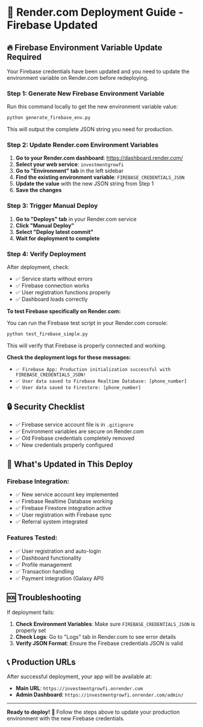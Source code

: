 # 🚀 Render.com Deployment Guide - Firebase Updated

## 🔥 Firebase Environment Variable Update Required

Your Firebase credentials have been updated and you need to update the environment variable on Render.com before redeploying.

### Step 1: Generate New Firebase Environment Variable

Run this command locally to get the new environment variable value:

```bash
python generate_firebase_env.py
```

This will output the complete JSON string you need for production.

### Step 2: Update Render.com Environment Variables

1. **Go to your Render.com dashboard**: https://dashboard.render.com/
2. **Select your web service**: `investmentgrowfi` 
3. **Go to "Environment" tab** in the left sidebar
4. **Find the existing environment variable**: `FIREBASE_CREDENTIALS_JSON`
5. **Update the value** with the new JSON string from Step 1
6. **Save the changes**

### Step 3: Trigger Manual Deploy

1. **Go to "Deploys" tab** in your Render.com service
2. **Click "Manual Deploy"**
3. **Select "Deploy latest commit"**
4. **Wait for deployment to complete**

### Step 4: Verify Deployment

After deployment, check:
- ✅ Service starts without errors
- ✅ Firebase connection works  
- ✅ User registration functions properly
- ✅ Dashboard loads correctly

**To test Firebase specifically on Render.com:**

You can run the Firebase test script in your Render.com console:
```bash
python test_firebase_simple.py
```

This will verify that Firebase is properly connected and working.

**Check the deployment logs for these messages:**
- `✅ Firebase App: Production initialization successful with FIREBASE_CREDENTIALS_JSON!`
- `✅ User data saved to Firebase Realtime Database: [phone_number]`
- `✅ User data saved to Firestore: [phone_number]`

## 🔒 Security Checklist

- ✅ Firebase service account file is in `.gitignore`
- ✅ Environment variables are secure on Render.com
- ✅ Old Firebase credentials completely removed
- ✅ New credentials properly configured

## 📱 What's Updated in This Deploy

### Firebase Integration:
- ✅ New service account key implemented
- ✅ Firebase Realtime Database working
- ✅ Firebase Firestore integration active
- ✅ User registration with Firebase sync
- ✅ Referral system integrated

### Features Tested:
- ✅ User registration and auto-login
- ✅ Dashboard functionality
- ✅ Profile management
- ✅ Transaction handling
- ✅ Payment integration (Galaxy API)

## 🆘 Troubleshooting

If deployment fails:

1. **Check Environment Variables**: Make sure `FIREBASE_CREDENTIALS_JSON` is properly set
2. **Check Logs**: Go to "Logs" tab in Render.com to see error details
3. **Verify JSON Format**: Ensure the Firebase credentials JSON is valid

## 📞 Production URLs

After successful deployment, your app will be available at:
- **Main URL**: `https://investmentgrowfi.onrender.com`
- **Admin Dashboard**: `https://investmentgrowfi.onrender.com/admin/`

---

**Ready to deploy!** 🚀 Follow the steps above to update your production environment with the new Firebase credentials.

